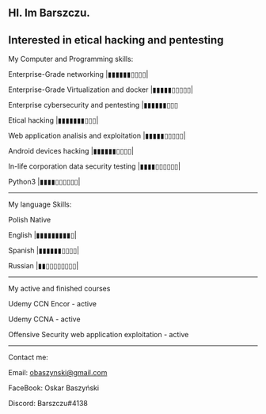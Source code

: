 HI. Im Barszczu.
-------------------------------------------------------------------------------------------------
Interested in etical hacking and pentesting
-------------------------------------------------------------------------------------------------
My Computer and Programming skills:

Enterprise-Grade networking |▮▮▮▮▮▮▯▯▯▯|

Enterprise-Grade Virtualization and docker |▮▮▮▮▮▯▯▯▯▯|

Enterprise cybersecurity and pentesting |▮▮▮▮▮▮▯▯▯

Etical hacking |▮▮▮▮▮▮▮▯▯▯|

Web application analisis and exploitation |▮▮▮▮▮▯▯▯▯▯|

Android devices hacking |▮▮▮▮▮▮▯▯▯▯|

In-life corporation data security testing |▮▮▮▮▯▯▯▯▯▯|

Python3 |▮▮▮▮▯▯▯▯▯▯|

--------------------------------------------------------------------------------------------------

My language Skills:

Polish Native

English |▮▮▮▮▮▮▮▮▮▯|

Spanish |▮▮▮▮▮▮▯▯▯▯|

Russian |▮▮▯▯▯▯▯▯▯▯|

-----------------------------------------------------------------------------------------------------

My active and finished courses

Udemy CCN Encor - active

Udemy CCNA - active

Offensive Security web application exploitation - active

---------------------------------------------------------------------------------------------------------

Contact me:

Email: obaszynski@gmail.com

FaceBook: Oskar Baszyński

Discord: Barszczu#4138
